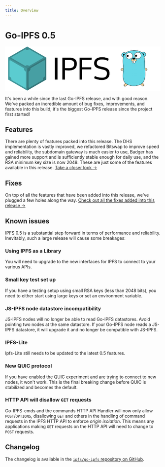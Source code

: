 ```yaml
---
title: Overview
---
```


# Go-IPFS 0.5

![The Go-IPFS logo.](./images/go-ipfs-logo.png)

It's been a while since the last Go-IPFS release, and with good reason. We've packed an incredible amount of bug fixes, improvements, and features into this build; it's the biggest Go-IPFS release since the project first started!

## Features

There are plenty of features packed into this release. The DHS implementation is vastly improved, we refactored Bitswap to improve speed and reliability, the subdomain gateway is much easier to use, Badger has gained more support and is sufficiently stable enough for daily use, and the RSA minimum key size is now 2048. These are just some of the features available in this release. [Take a closer look →](features)

## Fixes

On top of all the features that have been added into this release, we've plugged a few holes along the way. [Check out all the fixes added into this release →](https://github.com/ipfs/go-ipfs/issues/7109)

## Known issues

IPFS 0.5 is a substantial step forward in terms of performance and reliability. Inevitably, such a large release will cause some breakages:

### Using IPFS as a Library

You will need to upgrade to the new interfaces for IPFS to connect to your various APIs.

### Small key test set up

If you have a testing setup using small RSA keys (less than 2048 bits), you need to either start using large keys or set an environment variable.

### JS-IPFS node datastore incompatibility

JS-IPFS nodes will no longer be able to read Go-IPFS datastores. Avoid pointing two nodes at the same datastore. If your Go-IPFS node reads a JS-IPFS datastore, it will upgrade it and no longer be compatible with JS-IPFS.

### IPFS-Lite

Ipfs-Lite still needs to be updated to the latest 0.5 features.

### New QUIC protocol

If you have enabled the QUIC experiment and are trying to connect to new nodes, it won't work. This is the final breaking change before QUIC is stabilized and becomes the default.

### HTTP API will disallow `GET` requests

Go-IPFS-cmds and the commands HTTP API Handler will now only allow `POST`/`OPTIONS`, disallowing `GET` and others in the handling of command requests in the IPFS HTTP API to enforce _origin isolation_. This means any applications making `GET` requests on the HTTP API will need to change to `POST` requests.

## Changelog

The changelog is available in the [`ipfs/go-ipfs` repository on GitHub](https://github.com/ipfs/go-ipfs/issues/7109).
